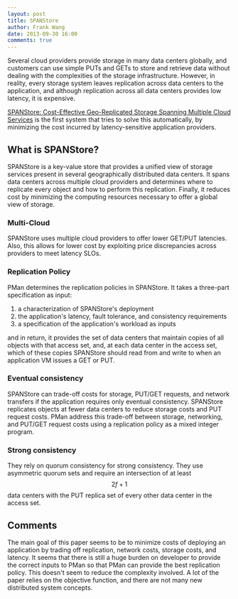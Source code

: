 ```yaml
---
layout: post
title: SPANStore
author: Frank Wang
date: 2013-09-30 16:00
comments: true
---
```


Several cloud providers provide storage in many data centers globally,
and customers can use simple PUTs and GETs to store and retrieve data
without dealing with the complexities of the storage infrastructure.
However, in reality, every storage system leaves replication across data
centers to the application, and although replication across all data
centers provides low latency, it is expensive.

[SPANStore: Cost-Effective Geo-Replicated Storage Spanning Multiple
Cloud Services](http://doi.acm.org/10.1145/2517349.2522730) is the first
system that tries to solve this automatically, by minimizing the cost
incurred by latency-sensitive application providers.

## What is SPANStore?

SPANStore is a key-value store that provides a unified view of storage
services present in several geographically distributed data centers. It
spans data centers across multiple cloud providers and determines where
to replicate every object and how to perform this replication. Finally,
it reduces cost by minimizing the computing resources necessary to offer
a global view of storage.

### Multi-Cloud

SPANStore uses multiple cloud providers to offer lower GET/PUT
latencies.  Also, this allows for lower cost by exploiting price
discrepancies across providers to meet latency SLOs.

### Replication Policy

PMan determines the replication policies in SPANStore. It takes a
three-part specification as input:

1. a characterization of SPANStore's deployment
2. the application's latency, fault tolerance, and consistency
   requirements
3. a specification of the application's workload as inputs

and in return, it provides the set of data centers that maintain copies
of all objects with that access set, and, at each data center in the
access set, which of these copies SPANStore should read from and write
to when an application VM issues a GET or PUT.

### Eventual consistency

SPANStore can trade-off costs for storage, PUT/GET requests, and network
transfers if the application requires only eventual consistency.
SPANStore replicates objects at fewer data centers to reduce storage
costs and PUT request costs. PMan address this trade-off between
storage, networking, and PUT/GET request costs using a replication
policy as a mixed integer program.

### Strong consistency

They rely on quorum consistency for strong consistency. They use
asymmetric quorum sets and require an intersection of at least $$2f +
1$$ data centers with the PUT replica set of every other data center in
the access set.

## Comments

The main goal of this paper seems to be to minimize costs of deploying
an application by trading off replication, network costs, storage costs,
and latency. It seems that there is still a huge burden on developer to
provide the correct inputs to PMan so that PMan can provide the best
replication policy. This doesn't seem to reduce the complexity involved.
A lot of the paper relies on the objective function, and there are not
many new distributed system concepts.
